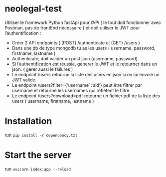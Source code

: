 # neolegal-test

Utiliser le framework Python fastApi pour l’API ( le tout doit fonctionner avec Postman, pas de frontEnd nécessaire ) et doit utiliser le JWT pour l’authentification :
 
- Créer 2 API endpoints ( (POST) /authenticate et (GET) /users ) 
- Dans une db de type mongodb tu as les users ( username, password, firstname, lastname )
- Authenticate, doit valider un post json (username, password)
- Si l’authentification est réussie, generer le JWT et le retourner dans un json. ( gerer aussi le failures )
- Le endpoint /users retourne la liste des users en json si on lui envoie un JWT valide.
- Le endpoint /users?filter={‘username’ :’sid’} peut être filtrer par username et retourne les usernames qui reflètent le filtre
- Le endpoint /users?download=pdf retourne un fichier pdf de la liste des users ( username, firstname, lastname )

# Installation

run `pip install -r dependency.txt`

# Start the server

run `uvicorn index:app --reload`
